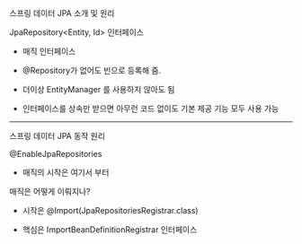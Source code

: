 스프링 데이터 JPA 소개 및 원리

JpaRepository<Entity, Id> 인터페이스

- 매직 인터페이스

- @Repository가 없어도 빈으로 등록해 줌.

- 더이상 EntityManager 를 사용하지 않아도 됨

- 인터페이스를 상속만 받으면 아무런 코드 없이도 기본 제공 기능 모두 사용 가능

---

스프링 데이터 JPA 동작 원리 


@EnableJpaRepositories

- 매직의 시작은 여기서 부터

매직은 어떻게 이뤄지나?

- 시작은 @Import(JpaRepositoriesRegistrar.class)

- 핵심은 ImportBeanDefinitionRegistrar 인터페이스
